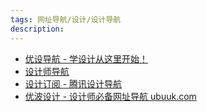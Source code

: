 ```yaml
---
tags: 网址导航/设计/设计导航
description: 
---
```

 
- [优设导航 - 学设计从这里开始！](https://hao.uisdc.com/)
- [设计师导航](https://www.foolo.cn/)
- [设计订阅 - 腾讯设计导航](https://idesign.qq.com/#!index/feed)
- [优波设计 - 设计师必备网址导航 ubuuk.com](https://www.ubuuk.com/)